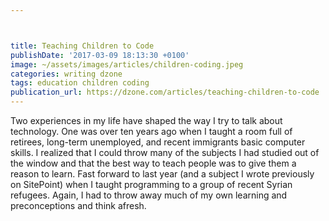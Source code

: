 ```yaml
---



title: Teaching Children to Code
publishDate: '2017-03-09 18:13:30 +0100'
image: ~/assets/images/articles/children-coding.jpeg
categories: writing dzone
tags: education children coding
publication_url: https://dzone.com/articles/teaching-children-to-code
---
```


Two experiences in my life have shaped the way I try to talk about technology. One was over ten years ago when I taught a room full of retirees, long-term unemployed, and recent immigrants basic computer skills. I realized that I could throw many of the subjects I had studied out of the window and that the best way to teach people was to give them a reason to learn. Fast forward to last year (and a subject I wrote previously on SitePoint) when I taught programming to a group of recent Syrian refugees. Again, I had to throw away much of my own learning and preconceptions and think afresh.
